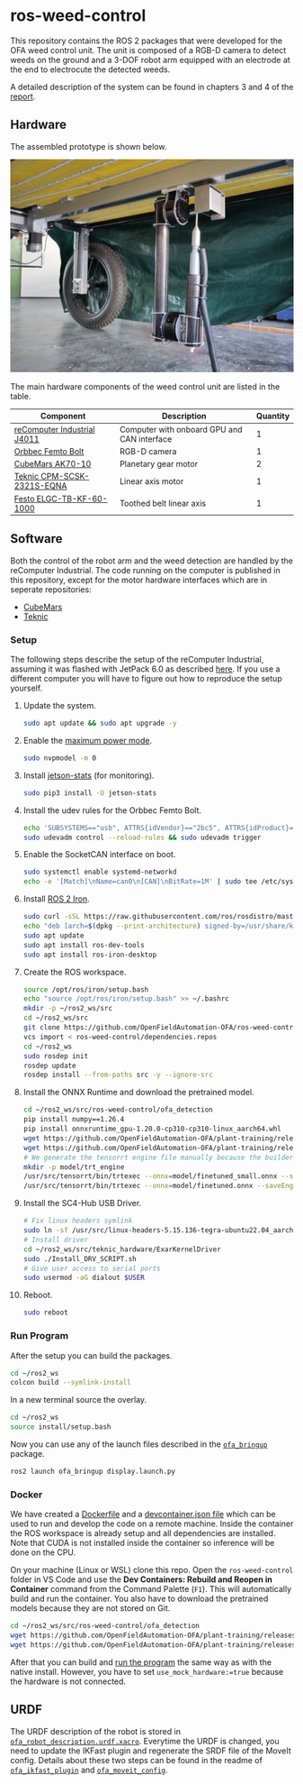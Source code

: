 # ros-weed-control
This repository contains the ROS 2 packages that were developed for the OFA weed control unit. The unit is composed of a RGB-D camera to detect weeds on the ground and a 3-DOF robot arm equipped with an electrode at the end to electrocute the detected weeds. 

A detailed description of the system can be found in chapters 3 and 4 of the [report](Weed%20Control%20Unit%20Report%20Haldemann.pdf).

## Hardware
The assembled prototype is shown below.

![Weed Control Unit](hardware.jpg)

The main hardware components of the weed control unit are listed in the table.

| Component | Description | Quantity |
| --- | --- | --- |
| [reComputer Industrial J4011](https://www.seeedstudio.com/reComputer-Industrial-J4011-p-5681.html) | Computer with onboard GPU and CAN interface | 1 |
| [Orbbec Femto Bolt](https://www.orbbec.com/products/tof-camera/femto-bolt) | RGB-D camera | 1 |
| [CubeMars AK70-10](https://www.cubemars.com/goods-1031-AK70-10.html) | Planetary gear motor | 2 |
| [Teknic CPM-SCSK-2321S-EQNA](https://teknic.com/model-info/CPM-SCSK-2321S-EQNA/?model_voltage=24) | Linear axis motor | 1 |
| [Festo ELGC-TB-KF-60-1000](https://www.festo.com/ch/en/a/8062781/?identCode1=ELGC-TB-KF-60-1000) | Toothed belt linear axis | 1 |


## Software
Both the control of the robot arm and the weed detection are handled by the reComputer Industrial. The code running on the computer is published in this repository, except for the motor hardware interfaces which are in seperate repositories:
- [CubeMars](https://github.com/OpenFieldAutomation-OFA/cubemars_hardware)
- [Teknic](https://github.com/OpenFieldAutomation-OFA/teknic_hardware)

### Setup
The following steps describe the setup of the reComputer Industrial, assuming it was flashed with JetPack 6.0 as described [here](https://wiki.seeedstudio.com/reComputer_Industrial_Getting_Started/#flash-to-jetson). If you use a different computer you will have to figure out how to reproduce the setup yourself.

1. Update the system.
    ```bash
    sudo apt update && sudo apt upgrade -y
    ```
2. Enable the [maximum power mode](https://wiki.seeedstudio.com/reComputer_Industrial_J40_J30_Hardware_Interfaces_Usage/#max-performance-on-recomputer-industrial).
    ```bash
    sudo nvpmodel -m 0
    ```
3. Install [jetson-stats](https://rnext.it/jetson_stats/) (for monitoring).
    ```bash
    sudo pip3 install -U jetson-stats
    ```
4. Install the udev rules for the Orbbec Femto Bolt.
    ```bash
    echo 'SUBSYSTEMS=="usb", ATTRS{idVendor}=="2bc5", ATTRS{idProduct}=="066b", MODE:="0666",  OWNER:="root", GROUP:="video", SYMLINK+="Femto Bolt"' | sudo tee /etc/udev/rules.d/99-obsensor-libusb.rules
    sudo udevadm control --reload-rules && sudo udevadm trigger
    ```
5. Enable the SocketCAN interface on boot.
    ```bash
    sudo systemctl enable systemd-networkd
    echo -e '[Match]\nName=can0\n[CAN]\nBitRate=1M' | sudo tee /etc/systemd/network/80-can.network
    ```
6. Install [ROS 2 Iron](https://docs.ros.org/en/iron/Installation/Ubuntu-Install-Debians.html).
    ```bash
    sudo curl -sSL https://raw.githubusercontent.com/ros/rosdistro/master/ros.key -o /usr/share/keyrings/ros-archive-keyring.gpg
    echo "deb [arch=$(dpkg --print-architecture) signed-by=/usr/share/keyrings/ros-archive-keyring.gpg] http://packages.ros.org/ros2/ubuntu $(. /etc/os-release && echo $UBUNTU_CODENAME) main" | sudo tee /etc/apt/sources.list.d/ros2.list > /dev/null
    sudo apt update
    sudo apt install ros-dev-tools
    sudo apt install ros-iron-desktop
    ```
7. Create the ROS workspace.
    ```bash
    source /opt/ros/iron/setup.bash
    echo "source /opt/ros/iron/setup.bash" >> ~/.bashrc
    mkdir -p ~/ros2_ws/src
    cd ~/ros2_ws/src
    git clone https://github.com/OpenFieldAutomation-OFA/ros-weed-control-ros.git
    vcs import < ros-weed-control/dependencies.repos
    cd ~/ros2_ws
    sudo rosdep init
    rosdep update
    rosdep install --from-paths src -y --ignore-src
    ```
8. Install the ONNX Runtime and download the pretrained model.
    ```bash
    cd ~/ros2_ws/src/ros-weed-control/ofa_detection
    pip install numpy==1.26.4
    pip install onnxruntime_gpu-1.20.0-cp310-cp310-linux_aarch64.whl
    wget https://github.com/OpenFieldAutomation-OFA/plant-training/releases/download/v0.0.0/finetuned_small.onnx -P model/
    wget https://github.com/OpenFieldAutomation-OFA/plant-training/releases/download/v0.0.0/finetuned.onnx -P model/
    # We generate the tensorrt engine file manually because the builder in onnxruntime does not work correctly for some reason
    mkdir -p model/trt_engine
    /usr/src/tensorrt/bin/trtexec --onnx=model/finetuned_small.onnx --saveEngine=model/trt_engine/TensorrtExecutionProvider_TRTKernel_graph_main_graph_6398305485275041207_0_0_sm87.engine --fp16
    /usr/src/tensorrt/bin/trtexec --onnx=model/finetuned.onnx --saveEngine=model/trt_engine/TensorrtExecutionProvider_TRTKernel_graph_main_graph_12799879847838785250_0_0_sm87.engine --fp16
    ```
9. Install the SC4-Hub USB Driver.
    ```bash
    # Fix linux headers symlink
    sudo ln -sf /usr/src/linux-headers-5.15.136-tegra-ubuntu22.04_aarch64/3rdparty/canonical/linux-jammy/kernel-source /lib/modules/5.15.136-tegra/build
    # Install driver
    cd ~/ros2_ws/src/teknic_hardware/ExarKernelDriver
    sudo ./Install_DRV_SCRIPT.sh
    # Give user access to serial ports
    sudo usermod -aG dialout $USER
    ```
10. Reboot.
    ```bash
    sudo reboot
    ```

### Run Program
After the setup you can build the packages.
```bash
cd ~/ros2_ws
colcon build --symlink-install
```
In a new terminal source the overlay.
```bash
cd ~/ros2_ws
source install/setup.bash
```
Now you can use any of the launch files described in the [`ofa_bringup`](ofa_bringup) package.
```bash
ros2 launch ofa_bringup display.launch.py
```

### Docker
We have created a [Dockerfile](Dockerfile) and a [devcontainer.json file](.devcontainer/devcontainer.json) which can be used to run and develop the code on a remote machine. Inside the container the ROS workspace is already setup and all dependencies are installed. Note that CUDA is not installed inside the container so inference will be done on the CPU.

On your machine (Linux or WSL) clone this repo. Open the `ros-weed-control` folder in VS Code and use the **Dev Containers: Rebuild and Reopen in Container** command from the Command Palette (`F1`). This will automatically build and run the container. You also have to download the pretrained models because they are not stored on Git.

```bash
cd ~/ros2_ws/src/ros-weed-control/ofa_detection
wget https://github.com/OpenFieldAutomation-OFA/plant-training/releases/download/v0.0.0/finetuned_small.onnx -P model/
wget https://github.com/OpenFieldAutomation-OFA/plant-training/releases/download/v0.0.0/finetuned.onnx -P model/
```

After that you can build and [run the program](#run-program) the same way as with the native install. However, you have to set `use_mock_hardware:=true` because the hardware is not connected.

## URDF
The URDF description of the robot is stored in [`ofa_robot_description.urdf.xacro`](ofa_moveit_config/urdf/ofa_robot_description.urdf.xacro). Everytime the URDF is changed, you need to update the IKFast plugin and regenerate the SRDF file of the MoveIt config. Details about these two steps can be found in the readme of [`ofa_ikfast_plugin`](ofa_ikfast_plugin) and [`ofa_moveit_config`](ofa_moveit_config).